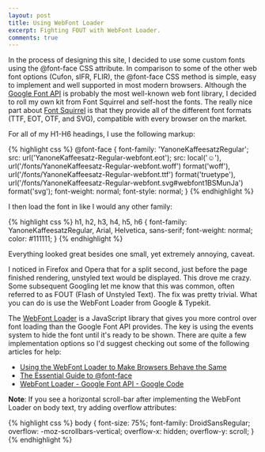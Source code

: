 ```yaml
---
layout: post
title: Using WebFont Loader
excerpt: Fighting FOUT with WebFont Loader.
comments: true
---
```


In the process of designing this site, I decided to use some custom fonts using the @font-face CSS attribute. In comparison to some of the other web font options (Cufon, sIFR, FLIR), the @font-face CSS method is simple, easy to implement and well supported in most modern browsers. Although the <a href="http://code.google.com/apis/webfonts/" title="Google Font API" rel="external">Google Font API</a> is probably the most well-known web font library, I decided to roll my own kit from Font Squirrel and self-host the fonts. The really nice part about <a href="http://www.fontsquirrel.com/" title="Font Squirrel" rel="external">Font Squirrel</a> is that they provide all of the different font formats (TTF, EOT, OTF, and SVG), compatible with every browser on the market.

For all of my H1-H6 headings, I use the following markup:

{% highlight css %}
@font-face {
	font-family: 'YanoneKaffeesatzRegular';
	src: url('YanoneKaffeesatz-Regular-webfont.eot');
	src: local('☺'), url('/fonts/YanoneKaffeesatz-Regular-webfont.woff') format('woff'), url('/fonts/YanoneKaffeesatz-Regular-webfont.ttf') format('truetype'), url('/fonts/YanoneKaffeesatz-Regular-webfont.svg#webfont1BSMunJa') format('svg');
	font-weight: normal;
	font-style: normal;
}
{% endhighlight %}

I then load the font in like I would any other family:

{% highlight css %}
h1, h2, h3, h4, h5, h6 {
	font-family: YanoneKaffeesatzRegular, Arial, Helvetica, sans-serif;
	font-weight: normal;
	color: #111111;
}
{% endhighlight %}

Everything looked great besides one small, yet extremely annoying, caveat.

I noticed in Firefox and Opera that for a split second, just before the page finished rendering, unstyled text would be displayed. This drove me crazy. Some subsequent Googling let me know that this was common, often referred to as FOUT (Flash of Unstyled Text). The fix was pretty trivial. What you can do is use the WebFont Loader from Google & Typekit.

The <a href="http://code.google.com/apis/webfonts/docs/webfont_loader.html" title="WebFont Loader - Google Font API - Google Code" rel="external">WebFont Loader</a> is a JavaScript library that gives you more control over font loading than the Google Font API provides. The key is using the events system to hide the font until it's ready to be shown. There are quite a few implementation options so I'd suggest checking out some of the following articles for help:

<ul>
	<li><a href="http://24ways.org/2010/using-the-webfont-loader-to-make-browsers-behave-the-same" title="Using the WebFont Loader to Make Browsers Behave the Same" rel="external">Using the WebFont Loader to Make Browsers Behave the Same</a>
	</li>
	<li><a href="http://sixrevisions.com/css/font-face-guide/" title="The Essential Guide to @font-face" rel="external">The Essential Guide to @font-face</a>
	</li>
	<li><a href="http://code.google.com/apis/webfonts/docs/webfont_loader.html" title="WebFont Loader - Google Font API - Google Code" rel="external">WebFont Loader - Google Font API - Google Code</a>
	</li>
</ul>

**Note**: If you see a horizontal scroll-bar after implementing the WebFont Loader on body text, try adding overflow attributes:

{% highlight css %}
body {
	font-size: 75%;
	font-family: DroidSansRegular;
	overflow: -moz-scrollbars-vertical;
	overflow-x: hidden;
	overflow-y: scroll;
}
{% endhighlight %}